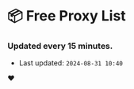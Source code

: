 # :package: Free Proxy List
### Updated every 15 minutes.

- Last updated: `2024-08-31 10:40`

:heart:
